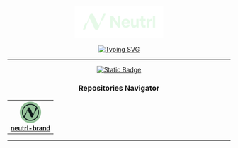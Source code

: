 <span align="center">
  <p align="center">
    <a href="https://neutrl.fi">
      <img alt="Neutrl" src="https://github.com/Neutrl-lab/neutrl-brand/blob/main/logo/png/neutrl-logo-light.png" width="200">
    </a>
  </p>

[![Typing SVG](https://readme-typing-svg.herokuapp.com?font=Host+Grotesk&weight=600&duration=5000&color=E6F9E8&center=true&vCenter=true&width=435&height=100&lines=The+next+generation+of+crypto+native+yield)](https://git.io/typing-svg)

---

[![Static Badge](https://img.shields.io/badge/Follow-Neutrl-D6E438?style=for-the-badge&logo=x&logoColor=0E191A&logoSize=auto&labelColor=D6E438&color=%23D6E438)](https://x.com/neutrl_labs)

<h3>
    Repositories Navigator
</h3>

<table align="center">
<tr>
 <th>
      <a href="https://github.com/Neutrl-lab/neutrl-brand/blob/main">
        <img src="https://github.com/Neutrl-lab/neutrl-brand/blob/main/tokens/png/NTRL.png" width="48">
        <br/>
        <b>neutrl-brand</b>
      </a>
    </th>
    </tr>
<table>

---

</span>
